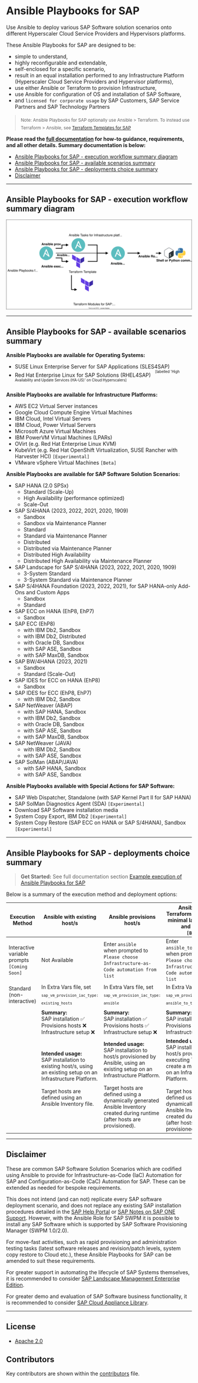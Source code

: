 # Ansible Playbooks for SAP

Use Ansible to deploy various SAP Software solution scenarios onto different Hyperscaler Cloud Service Providers and Hypervisors platforms.

These Ansible Playbooks for SAP are designed to be:
- simple to understand,
- highly reconfigurable and extendable,
- self-enclosed for a specific scenario,
- result in an equal installation performed to any Infrastructure Platform (Hyperscaler Cloud Service Providers and Hypervisor platforms),
- use either Ansible or Terraform to provision Infrastructure,
- use Ansible for configuration of OS and installation of SAP Software,
- and `licensed for corporate usage` by SAP Customers, SAP Service Partners and SAP Technology Partners

> <sub>Note: Ansible Playbooks for SAP optionally use Ansible > Terraform. To instead use Terraform > Ansible, see [Terraform Templates for SAP](https://github.com/sap-linuxlab/terraform.templates_for_sap)</sub>

**Please read the [full documentation](/docs#readme) for how-to guidance, requirements, and all other details. Summary documentation is below:**
- [Ansible Playbooks for SAP - execution workflow summary diagram](#ansible-playbooks-for-sap---execution-workflow-summary-diagram)
- [Ansible Playbooks for SAP - available scenarios summary](#ansible-playbooks-for-sap---available-scenarios-summary)
- [Ansible Playbooks for SAP - deployments choice summary](#ansible-playbooks-for-sap---deployments-choice-summary)
- [Disclaimer](#disclaimer)

---

## Ansible Playbooks for SAP - execution workflow summary diagram

![Ansible Playbooks for SAP execution flow](./docs/images/ansible_playbooks_sap_summary.svg)

---

## Ansible Playbooks for SAP - available scenarios summary

**Ansible Playbooks are available for Operating Systems:**
- SUSE Linux Enterprise Server for SAP Applications (SLES4SAP)
- Red Hat Enterprise Linux for SAP Solutions (RHEL4SAP) &nbsp;&nbsp;<sup><sup>[labelled 'High Availability and Update Services (HA-US)' on Cloud Hyperscalers]</sup></sup>

**Ansible Playbooks are available for Infrastructure Platforms:**
- AWS EC2 Virtual Server instances
- Google Cloud Compute Engine Virtual Machines
- IBM Cloud, Intel Virtual Servers
- IBM Cloud, Power Virtual Servers
- Microsoft Azure Virtual Machines
- IBM PowerVM Virtual Machines (LPARs)
- OVirt (e.g. Red Hat Enterprise Linux KVM)
- KubeVirt (e.g. Red Hat OpenShift Virtualization, SUSE Rancher with Harvester HCI) `[Experimental]`
- VMware vSphere Virtual Machines `[Beta]`

**Ansible Playbooks are available for SAP Software Solution Scenarios:**

- SAP HANA (2.0 SPSx)
    - Standard (Scale-Up)
    - High Availability (performance optimized)
    - Scale-Out
- SAP S/4HANA (2023, 2022, 2021, 2020, 1909)
    - Sandbox
    - Sandbox via Maintenance Planner
    - Standard
    - Standard via Maintenance Planner
    - Distributed
    - Distributed via Maintenance Planner
    - Distributed High Availability
    - Distributed High Availability via Maintenance Planner
- SAP Landscape for SAP S/4HANA (2023, 2022, 2021, 2020, 1909)
    - 3-System Standard
    - 3-System Standard via Maintenance Planner
- SAP S/4HANA Foundation (2023, 2022, 2021), for SAP HANA-only Add-Ons and Custom Apps
    - Sandbox
    - Standard
- SAP ECC on HANA (EhP8, EhP7)
    - Sandbox
- SAP ECC (EhP8)
    - with IBM Db2, Sandbox
    - with IBM Db2, Distributed
    - with Oracle DB, Sandbox
    - with SAP ASE, Sandbox
    - with SAP MaxDB, Sandbox
- SAP BW/4HANA (2023, 2021)
    - Sandbox
    - Standard (Scale-Out)
- SAP IDES for ECC on HANA (EhP8)
    - Sandbox
- SAP IDES for ECC (EhP8, EhP7)
    - with IBM Db2, Sandbox
- SAP NetWeaver (ABAP)
    - with SAP HANA, Sandbox
    - with IBM Db2, Sandbox
    - with Oracle DB, Sandbox
    - with SAP ASE, Sandbox
    - with SAP MaxDB, Sandbox
- SAP NetWeaver (JAVA)
    - with IBM Db2, Sandbox
    - with SAP ASE, Sandbox
- SAP SolMan (ABAP/JAVA)
    - with SAP HANA, Sandbox
    - with SAP ASE, Sandbox


**Ansible Playbooks available with Special Actions for SAP Software:**

- SAP Web Dispatcher, Standalone (with SAP Kernel Part II for SAP HANA)
- SAP SolMan Diagnostics Agent (SDA) `[Experimental]`
- Download SAP Software installation media
- System Copy Export, IBM Db2 `[Experimental]`
- System Copy Restore (SAP ECC on HANA or SAP S/4HANA), Sandbox  `[Experimental]`

---

## Ansible Playbooks for SAP - deployments choice summary

> **Get Started:** See full documentation section [Example execution of Ansible Playbooks for SAP](/docs##example-execution-of-ansible-playbooks-for-sap)

Below is a summary of the execution method and deployment options:

| Execution Method | Ansible with existing host/s | Ansible provisions host/s | Ansible uses Terraform to provision minimal landing zone and host/s<br/>`[Beta]` |
| --- | --- | --- | --- |
| Interactive variable prompts<br/>`[Coming Soon]` | Not Available | Enter `ansible` <br/>when prompted to<br/>`Please choose Infrastructure-as-Code automation from list` | Enter `ansible_to_terraform` <br/>when prompted to<br/>`Please choose Infrastructure-as-Code automation from list` |
| Standard (non-interactive) | In Extra Vars file, set <br/><sub>`sap_vm_provision_iac_type: existing_hosts`</sub> | In Extra Vars file, set <br/><sub>`sap_vm_provision_iac_type: ansible`</sub> | In Extra Vars file, set <br/><sub>`sap_vm_provision_iac_type: ansible_to_terraform`</sub> |
| | | |
| | **Summary:**</br>SAP installation :white_check_mark:<br/>Provisions hosts :x:<br/>Infrastructure setup :x:<br/> | **Summary:**</br>SAP installation :white_check_mark:<br/>Provisions hosts :white_check_mark:<br/>Infrastructure setup :x:<br/> | **Summary:**</br>SAP installation :white_check_mark:<br/>Provisions hosts :white_check_mark:<br/>Infrastructure setup :white_check_mark:<br/> |
| | **Intended usage:**<br/>SAP installation to existing host/s, using an existing setup on an Infrastructure Platform.<br/><br/>Target hosts are defined using an Ansible Inventory file.<br/><br/><br/> | **Intended usage:**<br/>SAP installation to host/s provisioned by Ansible, using an existing setup on an Infrastructure Platform.<br/><br/>Target hosts are defined using a dynamically generated Ansible Inventory created during runtime (after hosts are provisioned). | **Intended usage:**<br/>SAP installation to host/s provisioned by executing Terraform to create a minimal setup on an Infrastructure Platform.<br/><br/>Target hosts are defined using a dynamically generated Ansible Inventory created during runtime (after hosts are provisioned). |

---

## Disclaimer

These are common SAP Software Solution Scenarios which are codified using Ansible to provide for Infrastructure-as-Code (IaC) Automation for SAP and Configuration-as-Code (CaC) Automation for SAP. These can be extended as needed for bespoke requirements.

This does not intend (and can not) replicate every SAP software deployment scenario, and does not replace any existing SAP installation procedures detailed in the [SAP Help Portal](https://help.sap.com) or [SAP Notes on SAP ONE Support](https://launchpad.support.sap.com). However, with the Ansible Role for SAP SWPM it is possible to install any SAP Software which is supported by SAP Software Provisioning Manager (SWPM 1.0/2.0).

For move-fast activities, such as rapid provisioning and administration testing tasks (latest software releases and revision/patch levels, system copy restore to Cloud etc.), these Ansible Playbooks for SAP can be amended to suit these requirements.

For greater support in automating the lifecycle of SAP Systems themselves, it is recommended to consider [SAP Landscape Management Enterprise Edition](https://www.sap.com/uk/products/landscape-management.html).

For greater demo and evaluation of SAP Software business functionality, it is recommended to consider [SAP Cloud Appliance Library](https://www.sap.com/products/cloud-appliance-library.html).

---

## License

- [Apache 2.0](./LICENSE)

## Contributors

Key contributors are shown within the [contributors](./docs/CONTRIBUTORS.md) file.
